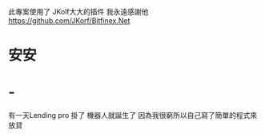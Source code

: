 此專案使用了 JKolf大大的插件 我永遠感謝他
https://github.com/JKorf/Bitfinex.Net

# 安安

# -
有一天Lending pro 掛了 機器人就誕生了 因為我很窮所以自己寫了簡單的程式來放貸
